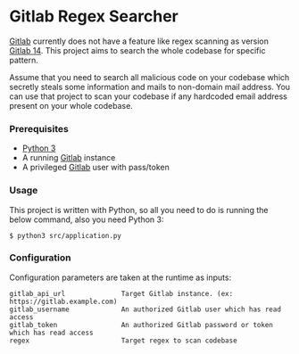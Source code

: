 # Gitlab Regex Searcher
[Gitlab](https://about.gitlab.com/) currently does not have a feature like regex scanning as version [Gitlab 14](https://about.gitlab.com/gitlab-14/).
This project aims to search the whole codebase for specific pattern.

Assume that you need to search all malicious code on your codebase which secretly steals some information and mails to 
non-domain mail address. You can use that project to scan your codebase if any hardcoded email address present on your whole 
codebase.

### Prerequisites
  - [Python 3](https://www.python.org/downloads/)
  - A running [Gitlab](https://about.gitlab.com/) instance
  - A privileged [Gitlab](https://about.gitlab.com/) user with pass/token

### Usage
This project is written with Python, so all you need to do is running the below command, also you need Python 3:
```
$ python3 src/application.py
```

### Configuration
Configuration parameters are taken at the runtime as inputs:
```
gitlab_api_url              Target Gitlab instance. (ex: https://gitlab.example.com)
gitlab_username             An authorized Gitlab user which has read access
gitlab_token                An authorized Gitlab password or token which has read access
regex                       Target regex to scan codebase
```